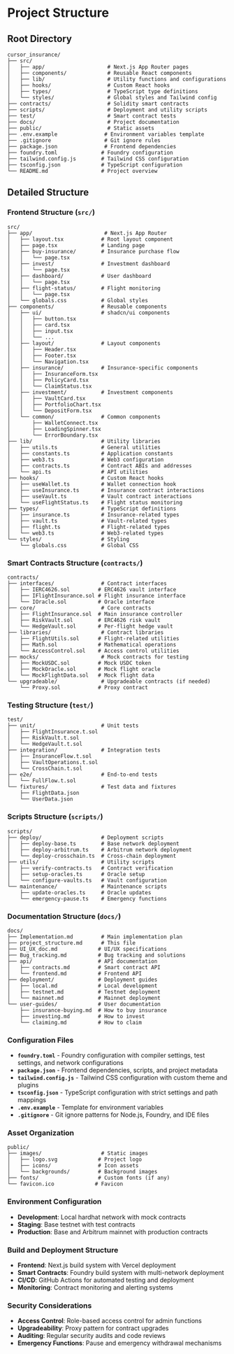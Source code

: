 # Project Structure

## Root Directory
```
cursor_insurance/
├── src/
│   ├── app/                    # Next.js App Router pages
│   ├── components/             # Reusable React components
│   ├── lib/                    # Utility functions and configurations
│   ├── hooks/                  # Custom React hooks
│   ├── types/                  # TypeScript type definitions
│   └── styles/                 # Global styles and Tailwind config
├── contracts/                  # Solidity smart contracts
├── scripts/                    # Deployment and utility scripts
├── test/                       # Smart contract tests
├── docs/                       # Project documentation
├── public/                     # Static assets
├── .env.example               # Environment variables template
├── .gitignore                 # Git ignore rules
├── package.json               # Frontend dependencies
├── foundry.toml              # Foundry configuration
├── tailwind.config.js        # Tailwind CSS configuration
├── tsconfig.json             # TypeScript configuration
└── README.md                 # Project overview
```

## Detailed Structure

### Frontend Structure (`src/`)
```
src/
├── app/                       # Next.js App Router
│   ├── layout.tsx            # Root layout component
│   ├── page.tsx              # Landing page
│   ├── buy-insurance/        # Insurance purchase flow
│   │   └── page.tsx
│   ├── invest/               # Investment dashboard
│   │   └── page.tsx
│   ├── dashboard/            # User dashboard
│   │   └── page.tsx
│   ├── flight-status/        # Flight monitoring
│   │   └── page.tsx
│   └── globals.css           # Global styles
├── components/               # Reusable components
│   ├── ui/                   # shadcn/ui components
│   │   ├── button.tsx
│   │   ├── card.tsx
│   │   ├── input.tsx
│   │   └── ...
│   ├── layout/               # Layout components
│   │   ├── Header.tsx
│   │   ├── Footer.tsx
│   │   └── Navigation.tsx
│   ├── insurance/            # Insurance-specific components
│   │   ├── InsuranceForm.tsx
│   │   ├── PolicyCard.tsx
│   │   └── ClaimStatus.tsx
│   ├── investment/           # Investment components
│   │   ├── VaultCard.tsx
│   │   ├── PortfolioChart.tsx
│   │   └── DepositForm.tsx
│   └── common/               # Common components
│       ├── WalletConnect.tsx
│       ├── LoadingSpinner.tsx
│       └── ErrorBoundary.tsx
├── lib/                      # Utility libraries
│   ├── utils.ts              # General utilities
│   ├── constants.ts          # Application constants
│   ├── web3.ts               # Web3 configuration
│   ├── contracts.ts          # Contract ABIs and addresses
│   └── api.ts                # API utilities
├── hooks/                    # Custom React hooks
│   ├── useWallet.ts          # Wallet connection hook
│   ├── useInsurance.ts       # Insurance contract interactions
│   ├── useVault.ts           # Vault contract interactions
│   └── useFlightStatus.ts    # Flight status monitoring
├── types/                    # TypeScript definitions
│   ├── insurance.ts          # Insurance-related types
│   ├── vault.ts              # Vault-related types
│   ├── flight.ts             # Flight-related types
│   └── web3.ts               # Web3-related types
└── styles/                   # Styling
    └── globals.css           # Global CSS
```

### Smart Contracts Structure (`contracts/`)
```
contracts/
├── interfaces/               # Contract interfaces
│   ├── IERC4626.sol         # ERC4626 vault interface
│   ├── IFlightInsurance.sol # Flight insurance interface
│   └── IOracle.sol          # Oracle interface
├── core/                     # Core contracts
│   ├── FlightInsurance.sol  # Main insurance controller
│   ├── RiskVault.sol        # ERC4626 risk vault
│   └── HedgeVault.sol       # Per-flight hedge vault
├── libraries/                # Contract libraries
│   ├── FlightUtils.sol      # Flight-related utilities
│   ├── Math.sol             # Mathematical operations
│   └── AccessControl.sol    # Access control utilities
├── mocks/                    # Mock contracts for testing
│   ├── MockUSDC.sol         # Mock USDC token
│   ├── MockOracle.sol       # Mock flight oracle
│   └── MockFlightData.sol   # Mock flight data
└── upgradeable/              # Upgradeable contracts (if needed)
    └── Proxy.sol            # Proxy contract
```

### Testing Structure (`test/`)
```
test/
├── unit/                     # Unit tests
│   ├── FlightInsurance.t.sol
│   ├── RiskVault.t.sol
│   └── HedgeVault.t.sol
├── integration/              # Integration tests
│   ├── InsuranceFlow.t.sol
│   ├── VaultOperations.t.sol
│   └── CrossChain.t.sol
├── e2e/                      # End-to-end tests
│   └── FullFlow.t.sol
└── fixtures/                 # Test data and fixtures
    ├── FlightData.json
    └── UserData.json
```

### Scripts Structure (`scripts/`)
```
scripts/
├── deploy/                   # Deployment scripts
│   ├── deploy-base.ts        # Base network deployment
│   ├── deploy-arbitrum.ts    # Arbitrum network deployment
│   └── deploy-crosschain.ts  # Cross-chain deployment
├── utils/                    # Utility scripts
│   ├── verify-contracts.ts   # Contract verification
│   ├── setup-oracles.ts      # Oracle setup
│   └── configure-vaults.ts   # Vault configuration
└── maintenance/              # Maintenance scripts
    ├── update-oracles.ts     # Oracle updates
    └── emergency-pause.ts    # Emergency functions
```

### Documentation Structure (`docs/`)
```
docs/
├── Implementation.md         # Main implementation plan
├── project_structure.md      # This file
├── UI_UX_doc.md             # UI/UX specifications
├── Bug_tracking.md          # Bug tracking and solutions
├── api/                     # API documentation
│   ├── contracts.md         # Smart contract API
│   └── frontend.md          # Frontend API
├── deployment/              # Deployment guides
│   ├── local.md             # Local development
│   ├── testnet.md           # Testnet deployment
│   └── mainnet.md           # Mainnet deployment
└── user-guides/             # User documentation
    ├── insurance-buying.md  # How to buy insurance
    ├── investing.md         # How to invest
    └── claiming.md          # How to claim
```

### Configuration Files
- **`foundry.toml`** - Foundry configuration with compiler settings, test settings, and network configurations
- **`package.json`** - Frontend dependencies, scripts, and project metadata
- **`tailwind.config.js`** - Tailwind CSS configuration with custom theme and plugins
- **`tsconfig.json`** - TypeScript configuration with strict settings and path mappings
- **`.env.example`** - Template for environment variables
- **`.gitignore`** - Git ignore patterns for Node.js, Foundry, and IDE files

### Asset Organization
```
public/
├── images/                   # Static images
│   ├── logo.svg             # Project logo
│   ├── icons/               # Icon assets
│   └── backgrounds/         # Background images
├── fonts/                   # Custom fonts (if any)
└── favicon.ico             # Favicon
```

### Environment Configuration
- **Development**: Local hardhat network with mock contracts
- **Staging**: Base testnet with test contracts
- **Production**: Base and Arbitrum mainnet with production contracts

### Build and Deployment Structure
- **Frontend**: Next.js build system with Vercel deployment
- **Smart Contracts**: Foundry build system with multi-network deployment
- **CI/CD**: GitHub Actions for automated testing and deployment
- **Monitoring**: Contract monitoring and alerting systems

### Security Considerations
- **Access Control**: Role-based access control for admin functions
- **Upgradeability**: Proxy pattern for contract upgrades
- **Auditing**: Regular security audits and code reviews
- **Emergency Functions**: Pause and emergency withdrawal mechanisms 